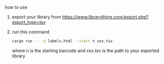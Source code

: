 how to use

 1. export your library from https://www.librarything.com/export.php?export_type=tsv
 2. run this command
   
    ```sh
    cargo run -- -o labels.html --start n xxx.tsv
    ```

    where n is the starting barcode and xxx.tsv is the path to your exported library